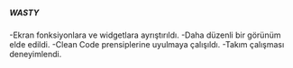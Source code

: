 ##### WASTY
-Ekran fonksiyonlara ve widgetlara ayrıştırıldı.
-Daha düzenli bir görünüm elde edildi.
-Clean Code prensiplerine uyulmaya çalışıldı.
-Takım çalışması deneyimlendi.
